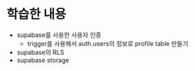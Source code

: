 # 학습한 내용

- supabase를 사용한 사용자 인증
  - trigger를 사용해서 auth.users의 정보로 profile table 만들기
- supabase의 RLS
- supabase storage
